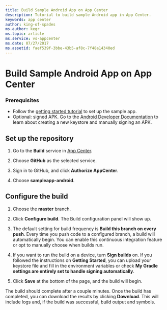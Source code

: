 ```yaml
---
title: Build Sample Android App on App Center
description: Tutorial to build sample Android app in App Center.
keywords: app center
author: king-of-spades
ms.author: kegr
ms.topic: article
ms.service: vs-appcenter
ms.date: 07/27/2017
ms.assetid: faef539f-3bbe-43b5-af8c-7f48a14340ed
---
```


# Build Sample Android App on App Center

### Prerequisites
- Follow the [getting started tutorial](getting-started.md) to set up the sample app.
- Optional: signed APK. Go to the [Android Developer Documentation](https://developer.android.com/studio/index.html) to learn about creating a new keystore and manually signing an APK.

## Set up the repository
1. Go to the **Build** service in [App Center](https://appcenter.ms/apps).

2. Choose **GitHub** as the selected service.

3. Sign in to GitHub, and click **Authorize AppCenter**.

4. Choose **sampleapp-android**.

## Configure the build
1. Choose the **master** branch.

2. Click **Configure build**. The Build configuration panel will show up.

3. The default setting for build frequency is **Build this branch on every push**. Every time you push code to a configured branch, a build will automatically begin. You can enable this continuous integration feature or opt to manually choose when builds run.

4. If you want to run the build on a device, turn **Sign builds** on. If you followed the instructions on **Getting Started**, you can upload your keystore file and fill in the environment variables or check **My Gradle settings are entirely set to handle signing automatically**.

5. Click **Save** at the bottom of the page, and the build will begin.

The build should complete after a couple minutes. Once the build has completed, you can download the results by clicking **Download**. This will include logs and, if the build was successful, build output and symbols. 
